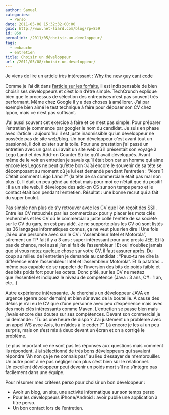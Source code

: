 ```yaml
---
author: Samuel
categories:
  - Perso
date: 2011-05-08 15:32:32+00:00
guid: http://www.net-liard.com/blog/?p=859
id: 859
permalink: /2011/05/choisir-un-developpeur/
tags:
  - embauche
  - entretien
title: Choisir un développeur
url: /2011/05/08/choisir-un-developpeur/
---
```


Je viens de lire un article très intéressant : [Why the new guy cant code](http://techcrunch.com/2011/05/07/why-the-new-guy-cant-code/)

Comme je l&#8217;ai dit dans [l&#8217;article sur les forfaits](http://www.net-liard.com/blog/2011/03/peut-on-reussir-un-forfait/), il est indispensable de bien choisir ses développeurs et c&#8217;est loin d&#8217;être simple. TechCrunch explique bien que le processus de sélection des entreprises n&#8217;est pas souvent très performant. Même chez Google il y a des choses à améliorer. J&#8217;ai par exemple bien aimé le test technique à faire pour déposer son CV chez Ippon, mais ce n&#8217;est pas suffisant.

J&#8217;ai aussi souvent cet exercice à faire et ce n&#8217;est pas simple. Pour préparer l&#8217;entretien je commence par googler le nom du candidat. Je suis en phase avec l&#8217;article : aujourd&#8217;hui il est juste inadmissible qu&#8217;un développeur ne possède pas de site web/blog. Un bon développeur c&#8217;est avant tout un passionné, il doit exister sur la toile. Pour une prestation j&#8217;ai passé un entretien avec un gars qui avait un site web où il présentait son voyage à Lego Land et des Add-on Counter Strike qu&#8217;il avait développés. Avant même de le voir en entretien je savais qu&#8217;il était bon car un homme qui aime encore les Legos ne peut qu&#8217;être bon  :)J&#8217;ai encore le souvenir de sa tête se décomposant au moment où je lui est demandé pendant l&#8217;entretien : &#8220;Alors ? C&#8217;était comment Légo Land ?&#8221; (la tête de sa commerciale était pas mal non plus  :)). Il était un peu gêné au début mais pour moi ce n&#8217;était que du positif : il a un site web, il développe des add-on CS sur son temps perso et le contact était bon pendant l&#8217;entretien. Résultat : une bonne recrut qui a fait du super boulot.

Pas simple non plus de s&#8217;y retrouver avec les CV que l&#8217;on reçoit des SSII. Entre les CV retouchés par les commerciaux pour y placer les mots clés recherchés et les CV où le commercial a juste collé l&#8217;entête de sa société sur le CV du gars, on est pas aidé. Je ne supporte plus les CV où sont listés les 36 langages informatiques connus, ça ne veut plus rien dire ! Une fois j&#8217;ai eu une personne avec sur le CV : &#8220;Assembleur Intel et Motorola&#8221;, sûrement un TP fait il y a 3 ans : super intéressant pour une presta JEE. Et là pas de chance, moi aussi j&#8217;en ai fait de l&#8217;assembleur ! Et oui n&#8217;oubliez jamais que si vous notez quelque chose sur votre CV, il faut assurer après. Du coup au milieu de l&#8217;entretien je demande au candidat : &#8220;Peux-tu me dire la différence entre l&#8217;assembleur Intel et l&#8217;assembleur Motorola&#8221;. Et là patatras&#8230; même pas capable de se rappeler de l&#8217;inversion des bits de poids faible et des bits poids fort pour les octets. Donc pitié, sur les CV ne mettez que l&#8217;essentiel et indiquez le niveau de compétence (Java : 3 ans, C# : 1 an, etc&#8230;)

Autre expérience intéressante. Je cherchais un développeur JAVA en urgence (genre pour demain) et bien sûr avec de la bouteille. A cause des délais je n&#8217;ai eu le CV que d&#8217;une personne avec peu d&#8217;expérience mais avec des mots clés intéressants comme Maven. L&#8217;entretien se passe bien mais j&#8217;avais encore des doutes sur ses compétences. Devant son commercial je lui demande : &#8220;Tu as une heure de dispo ? J&#8217;ai justement un problème avec un appel WS avec Axis, tu m&#8217;aides à le coder ?&#8221;. Là encore je les ai un peu surpris, mais on s&#8217;est mis à deux devant un écran et on a corrigé le problème.

Le plus important ce ne sont pas les réponses aux questions mais comment ils répondent. J&#8217;ai sélectionné de très bons développeurs qui savaient répondre &#8220;Ah non ça je ne connais pas&#8221; au lieu d&#8217;essayer de m&#8217;embrouiller. Un autre point à ne pas négliger non plus c&#8217;est bien sûr le relationnel. Un excellent développeur peut devenir un poids mort s&#8217;il ne s&#8217;intègre pas facilement dans une équipe.

Pour résumer mes critères perso pour choisir un bon développeur :

  * Avoir un blog, un site, une activité informatique sur son temps perso
  * Pour les développeurs iPhone/Android : avoir publié une application à titre perso.
  * Un bon contact lors de l&#8217;entretien.